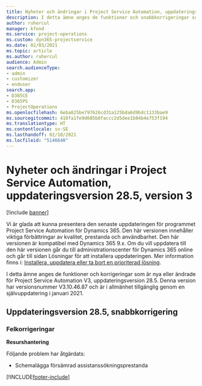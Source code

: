 ```yaml
---
title: Nyheter och ändringar i Project Service Automation, uppdateringsversion 28.5, snabbkorrigering, version 3
description: I detta ämne anges de funktioner och snabbkorrigeringar som finns tillgängliga i Project Service Automation, uppdateringsversion 28.5, snabbkorrigering, version 3.
author: ruhercul
manager: kfend
ms.service: project-operations
ms.custom: dyn365-projectservice
ms.date: 02/03/2021
ms.topic: article
ms.author: ruhercul
audience: Admin
search.audienceType:
- admin
- customizer
- enduser
search.app:
- D365CE
- D365PS
- ProjectOperations
ms.openlocfilehash: 6eba825be797626cd31a125bda6d9bdc1133bae9
ms.sourcegitcommit: 418fa1fe9d605b8faccc2d5dee1b04b4e753f194
ms.translationtype: HT
ms.contentlocale: sv-SE
ms.lasthandoff: 02/10/2021
ms.locfileid: "5146640"
---
```

# <a name="whats-new-or-changed-in-project-service-automation-update-release-285-v3"></a>Nyheter och ändringar i Project Service Automation, uppdateringsversion 28.5, version 3

[!include [banner](../includes/psa-now-project-operations.md)]

Vi är glada att kunna presentera den senaste uppdateringen för programmet Project Service Automation för Dynamics 365. Den här versionen innehåller viktiga förbättringar av kvalitet, prestanda och användbarhet. Den här versionen är kompatibel med Dynamics 365 9.x. Om du vill uppdatera till den här versionen går du till administrationscenter för Dynamics 365 online och går till sidan Lösningar för att installera uppdateringen. Mer information finns i: [Installera, uppdatera eller ta bort en prioriterad lösning](https://docs.microsoft.com/power-platform/admin/install-remove-preferred-solution).

I detta ämne anges de funktioner och korrigeringar som är nya eller ändrade för Project Service Automation V3, uppdateringsversion 28.5. Denna version har versionsnummer V3.10.46.87 och är i allmänhet tillgänglig genom en självuppdatering i januari 2021.

## <a name="update-release-285-hotfix"></a>Uppdateringsversion 28.5, snabbkorrigering

### <a name="bug-fixes"></a>Felkorrigeringar

**Resurshantering**

Följande problem har åtgärdats:

- Schemalägga försämrad assistanssökningsprestanda



[!INCLUDE[footer-include](../includes/footer-banner.md)]